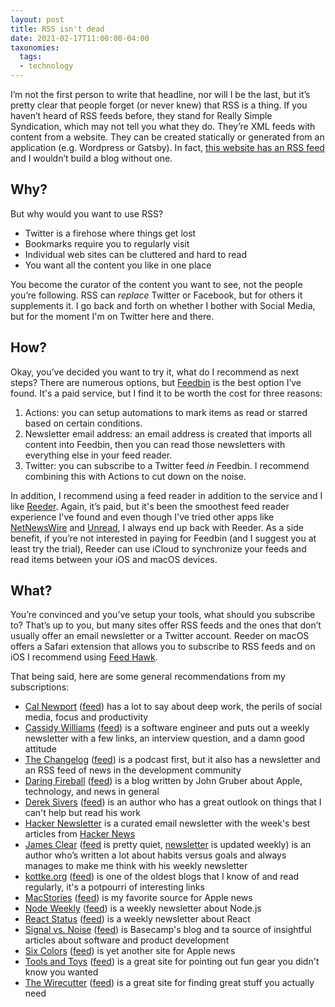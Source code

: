 ```yaml
---
layout: post
title: RSS isn't dead
date: 2021-02-17T11:00:00-04:00
taxonomies:
  tags:
  - technology
---
```

I’m not the first person to write that headline, nor will I be the last, but it’s pretty clear that people forget (or never knew) that RSS is a thing. If you haven’t heard of RSS feeds before, they stand for Really Simple Syndication, which may not tell you what they do. They’re XML feeds with content from a website. They can be created statically or generated from an application (e.g. Wordpress or Gatsby). In fact, [this website has an RSS feed](https://www.wesbaker.com/rss.xml) and I wouldn’t build a blog without one.

## Why?

But why would you want to use RSS?

- Twitter is a firehose where things get lost
- Bookmarks require you to regularly visit
- Individual web sites can be cluttered and hard to read
- You want all the content you like in one place

You become the curator of the content you want to see, not the people you’re following. RSS can _replace_ Twitter or Facebook, but for others it supplements it. I go back and forth on whether I bother with Social Media, but for the moment I'm on Twitter here and there.

## How?

Okay, you’ve decided you want to try it, what do I recommend as next steps? There are numerous options, but [Feedbin](https://feedbin.com) is the best option I’ve found. It's a paid service, but I find it to be worth the cost for three reasons:

1. Actions: you can setup automations to mark items as read or starred based on certain conditions.
2. Newsletter email address: an email address is created that imports all content into Feedbin, then you can read those newsletters with everything else in your feed reader.
3. Twitter: you can subscribe to a Twitter feed _in_ Feedbin. I recommend combining this with Actions to cut down on the noise.

In addition, I recommend using a feed reader in addition to the service and I like [Reeder](https://reederapp.com). Again, it’s paid, but it's been the smoothest feed reader experience I've found and even though I've tried other apps like [NetNewsWire](http://ranchero.com/netnewswire/) and [Unread](https://www.goldenhillsoftware.com/unread/), I always end up back with Reeder. As a side benefit, if you’re not interested in paying for Feedbin (and I suggest you at least try the trial), Reeder can use iCloud to synchronize your feeds and read items between your iOS and macOS devices.

## What?

You’re convinced and you’ve setup your tools, what should you subscribe to? That’s up to you, but many sites offer RSS feeds and the ones that don’t usually offer an email newsletter or a Twitter account. Reeder on macOS offers a Safari extension that allows you to subscribe to RSS feeds and on iOS I recommend using [Feed Hawk](https://www.goldenhillsoftware.com/feed-hawk/).

That being said, here are some general recommendations from my subscriptions:

- [Cal Newport](https://www.calnewport.com/) ([feed](https://feeds.feedburner.com/StudyHacks)) has a lot to say about deep work, the perils of social media, focus and productivity
- [Cassidy Williams](https://cassidoo.co) ([feed](https://buttondown.email/cassidoo/rss)) is a software engineer and puts out a weekly newsletter with a few links, an interview question, and a damn good attitude
- [The Changelog](https://changelog.com) ([feed](https://changelog.com/feed)) is a podcast first, but it also has a newsletter and an RSS feed of news in the development community
- [Daring Fireball](https://daringfireball.net/) ([feed](https://daringfireball.net/feeds/json)) is a blog written by John Gruber about Apple, technology, and news in general
- [Derek Sivers](http://sivers.org/) ([feed](http://sivers.org/en.atom)) is an author who has a great outlook on things that I can't help but read his work
- [Hacker Newsletter](https://hackernewsletter.com) is a curated email newsletter with the week's best articles from [Hacker News](https://news.ycombinator.com)
- [James Clear](https://jamesclear.com/) ([feed](https://jamesclear.com/feed) is pretty quiet, [newsletter](https://jamesclear.com/3-2-1/refer?rh_ref=e5770ad7) is updated weekly) is an author who’s written a lot about habits versus goals and always manages to make me think with his weekly newsletter
- [kottke.org](http://kottke.org/) ([feed](http://feeds.kottke.org/json)) is one of the oldest blogs that I know of and read regularly, it's a potpourri of interesting links
- [MacStories](https://www.macstories.net/) ([feed](https://www.macstories.net/feed/)) is my favorite source for Apple news
- [Node Weekly](https://nodeweekly.com/) ([feed](https://nodeweekly.com/rss/1dj54870)) is a weekly newsletter about Node.js
- [React Status](https://react.statuscode.com/) ([feed](https://react.statuscode.com/rss/)) is a weekly newsletter about React
- [Signal vs. Noise](https://m.signalvnoise.com/) ([feed](https://m.signalvnoise.com/feed/)) is Basecamp's blog and ta source of insightful articles about software and product development
- [Six Colors](https://sixcolors.com/) ([feed](https://feedpress.me/sixcolors)) is yet another site for Apple news
- [Tools and Toys](http://toolsandtoys.net/) ([feed](http://toolsandtoys.net/feed/)) is a great site for pointing out fun gear you didn't know you wanted
- [The Wirecutter](https://www.nytimes.com/wirecutter) ([feed](https://www.nytimes.com/wirecutter/feed/)) is a great site for finding great stuff you actually need
